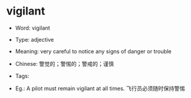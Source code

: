 # vigilant

- Word: vigilant

- Type: adjective
- Meaning: very careful to notice any signs of danger or trouble
- Chinese: 警觉的；警惕的；警戒的；谨慎
- Tags: 
- Eg.: A pilot must remain vigilant at all times. 飞行员必须随时保持警惕

